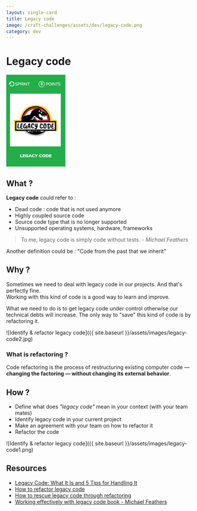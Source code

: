```yaml
---
layout: single-card
title: Legacy code
image: /craft-challenges/assets/dev/legacy-code.png
category: dev
---
```


# Legacy code
![Identify & refactor legacy code](images/legacy-code.png)  

## What ?
**Legacy code** could refer to :
* Dead code : code that is not used anymore
* Highly coupled source code
* Source code type that is no longer supported
* Unsupported operating systems, hardware, frameworks

> To me, legacy code is simply code without tests. - *Michael Feathers*

Another definition could be : "Code from the past that we inherit"

## Why ?
Sometimes we need to deal with legacy code in our projects. And that's perfectly fine.  
Working with this kind of code is a good way to learn and improve.

What we need to do is to get legacy code under control otherwise our technical debts will increase. The only way to "save" this kind of code is by refactoring it.

![Identify & refactor legacy code]({{ site.baseurl }}/assets/images/legacy-code2.jpg)

### What is refactoring ?
Code refactoring is the process of restructuring existing computer code — **changing the factoring — without changing its external behavior**.

## How ?
* Define what does *"legacy code"* mean in your context (with your team mates)
* Identify legacy code in your current project
* Make an agreement with your team on how to refactor it
* Refactor the code

![Identify & refactor legacy code]({{ site.baseurl }}/assets/images/legacy-code1.png)

## Resources
* [Legacy Code: What It Is and 5 Tips for Handling It](https://dzone.com/articles/legacy-code-what-it-is-and-5-tips-for-handling-it)
* [How to refactor legacy code](https://code.tutsplus.com/tutorials/refactoring-legacy-code-part-1-the-golden-master--cms-20331)
* [How to rescue legacy code through refactoring](https://blog.intracto.com/paying-technical-debt-how-to-rescue-legacy-code-through-refactoring)
* [Working effectively with legacy code book - Michael Feathers](https://www.amazon.com/Working-Effectively-Legacy-Michael-Feathers/dp/0131177052)
